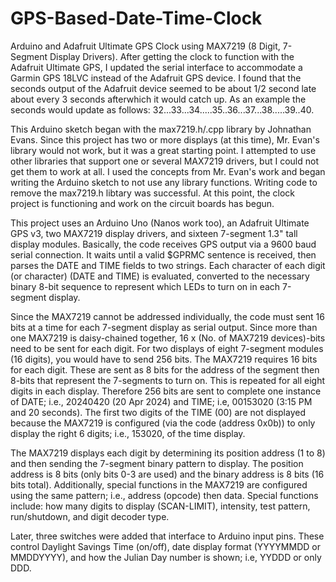# GPS-Based-Date-Time-Clock
Arduino and Adafruit Ultimate GPS Clock using MAX7219 (8 Digit, 7-Segment Display Drivers).  After getting the clock to function with the Adafruit Ultimate GPS, I updated the serial interface to accommodate a Garmin GPS 18LVC instead of the Adafruit GPS device.  I found that the seconds output of the Adafruit device seemed to be about 1/2 second late about every 3 seconds afterwhich it would catch up. As an example the seconds would update as follows: 32...33...34.....35..36...37...38.....39..40.

This Arduino sketch began with the max7219.h/.cpp library by Johnathan Evans.  Since this project has two or more displays (at this time), Mr. Evan's library would not work, but it was a great starting point. I attempted to use other libraries that support one or several MAX7219 drivers, but I could not get them to work at all. I used the concepts from Mr. Evan's work and began writing the Arduino sketch to not use any library functions. Writing code to remove the max7219.h libtary was successful.  At this point, the clock project is functioning and work on the circuit boards has begun.

This project uses an Arduino Uno (Nanos work too), an Adafruit Ultimate GPS v3, two MAX7219 display drivers, and sixteen 7-segment 1.3" tall display modules. Basically, the code receives GPS output via a 9600 baud serial connection.  It waits until a valid $GPRMC sentence is received, then parses the DATE and TIME fields to two strings.  Each character of each digit (or character) (DATE and TIME) is evaluated, converted to the necessary binary 8-bit sequence to represent which LEDs to turn on in each 7-segment display.

Since the MAX7219 cannot be addressed individually, the code must sent 16 bits at a time for each 7-segment display as serial output.  Since more than one MAX7219 is daisy-chained together, 16 x (No. of MAX7219 devices)-bits need to be sent for each digit.  For two displays of eight 7-segment modules (16 digits), you would have to send 256 bits.  The MAX7219 requires 16 bits for each digit.  These are sent as 8 bits for the address of the segment then 8-bits that represent the 7-segments to turn on. This is repeated for all eight digits in each display.  Therefore 256 bits are sent to complete one instance of DATE; i.e., 20240420 (20 Apr 2024) and TIME; i.e, 00153020 (3:15 PM and 20 seconds).  The first two digits of the TIME (00) are not displayed because the MAX7219 is configured (via the code (address 0x0b)) to only display the right 6 digits; i.e., 153020, of the time display.

The MAX7219 displays each digit by determining its position address (1 to 8) and then sending the 7-segment binary pattern to display.  The position address is 8 bits (only bits 0-3 are used) and the binary address is 8 bits (16 bits total).  Additionally, special functions in the MAX7219 are configured using the same pattern; i.e., address (opcode) then data.  Special functions include: how many digits to display (SCAN-LIMIT), intensity, test pattern, run/shutdown, and digit decoder type.

Later, three switches were added that interface to Arduino input pins. These control Daylight Savings Time (on/off), date display format (YYYYMMDD or MMDDYYYY), and how the Julian Day number is shown; i.e, YYDDD or only DDD.
